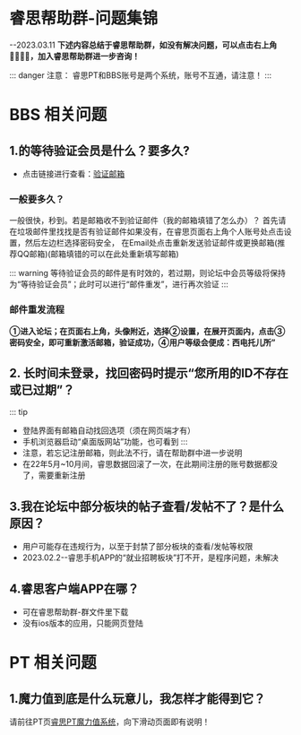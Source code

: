# 睿思帮助群-问题集锦
--2023.03.11
__下述内容总结于睿思帮助群，如没有解决问题，可以点击右上角👨‍👨‍👦‍👦，加入睿思帮助群进一步咨询！__

::: danger 注意：
睿思PT和BBS账号是两个系统，账号不互通，请注意！
:::  

# BBS 相关问题
## 1.的等待验证会员是什么？要多久?
* 点击链接进行查看：[验证邮箱](./register.md#_3%E9%82%AE%E7%AE%B1%E9%AA%8C%E8%AF%81)


### 一般要多久？
 一般很快，秒到。若是邮箱收不到验证邮件（我的邮箱填错了怎么办）？
首先请在垃圾邮件里找找是否有验证邮件如果没有，在睿思页面右上角个人账号处点击设置，然后左边栏选择密码安全， 在Email处点击重新发送验证邮件或更换邮箱(推荐QQ邮箱)(邮箱填错的可以在此处重新填写邮箱)

::: warning 等待验证会员的邮件是有时效的，若过期，则论坛中会员等级将保持为“等待验证会员”；此时可以进行“邮件重发”，进行再次验证
:::
### 邮件重发流程
__①进入论坛；在页面右上角，头像附近，选择②设置，在展开页面内，点击③密码安全，即可重新激活邮箱，验证成功，④用户等级会便成：西电托儿所”__

## 2. 长时间未登录，找回密码时提示“您所用的ID不存在或已过期”？
::: tip 
* 登陆界面有邮箱自动找回选项（须在网页端才有）
* 手机浏览器启动“桌面版网站”功能，也可看到
:::
* 注意，若忘记注册邮箱，则此法不行，请在帮助群中进一步说明
* 在22年5月~10月间，睿思数据回滚了一次，在此期间注册的账号数据都没了，需要重新注册

## 3.我在论坛中部分板块的帖子查看/发帖不了？是什么原因？
* 用户可能存在违规行为，以至于封禁了部分板块的查看/发帖等权限
* 2023.02.2--睿思手机APP的“就业招聘板块”打不开，是程序问题，未解决

## 4.睿思客户端APP在哪？
* 可在睿思帮助群-群文件里下载
* 没有ios版本的应用，只能网页登陆





# PT 相关问题

## 1.魔力值到底是什么玩意儿，我怎样才能得到它？
请前往PT页[睿思PT魔力值系统](https://resource.xidian.edu.cn/mybonus.php)，向下滑动页面即有说明！
